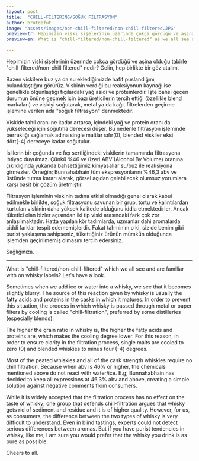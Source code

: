 ```yaml
---
layout: post
title:  "CHILL-FILTERING/SOĞUK FİLTRASYON"
author: brutdefut
image: "assets/images/non-chill-filtered/non-chill-filtered.JPG"
preview-tr: Hepimizin viski şişelerinin üzerinde çokça gördüğü ve aşina olduğu tabirle "chill-filtered/non-chill filtered" nedir?       
preview-en: What is "chill-filtered/non-chill-filtered" as we all see and are familiar with on whisky labels? 

---
```


Hepimizin viski şişelerinin üzerinde çokça gördüğü ve aşina olduğu tabirle "chill-filtered/non-chill filtered" nedir? Gelin, hep birlikte bir göz atalım.  

Bazen viskilere buz ya da su eklediğimizde hafif puslandığını, bulanıklaştığını görürüz. Viskinin verdiği bu reaksiyonun kaynağı ise genellikle olgunlaştığı fıçılardaki yağ asidi ve proteinlerdir. İşte bahsi geçen durumun önüne geçmek için bazı üreticilerin tercih ettiği (özellikle blend markaları) ve viskiyi soğutarak, metal ya da kağıt filtrelerden geçirme işlemine verilen ada "soğuk filtrasyon" denmektedir.  

Viskide tahıl oranı ne kadar artarsa, içindeki yağ ve protein oranı da yükseleceği için soğutma derecesi düşer. Bu nedenle filtrasyon işleminde berraklığı sağlamak adına single maltlar sıfır(0), blended viskiler eksi dört(-4) dereceye kadar soğutulur.  

İslilerin bir çoğunda ve fıçı sertliğindeki viskilerin tamamında filtrasyona ihtiyaç duyulmaz. Çünkü %46 ve üzeri ABV (Alcohol By Volume) oranına çıkıldığında yukarıda bahsettiğimiz kimyasallar su/buz ile reaksiyona girmezler. Örneğin; Bunnahabhain tüm ekspresyonlarını %46,3 abv ve üstünde tutma kararı alarak, görsel açıdan gelebilecek olumsuz yorumlara karşı basit bir çözüm üretmiştir.  

Filtrasyon işleminin viskinin tadına etkisi olmadığı genel olarak kabul edilmekle birlikte, soğuk filtrasyonu savunan bir grup, tortu ve kalıntılardan kurtulan viskinin daha yüksek kalitede olduğunu iddia etmektedirler. Ancak tüketici olan bizler açısından iki tip viski arasındaki fark çok zor anlaşılmaktadır. Hatta yapılan kör tadımlarda, uzmanlar dahi aromalarda ciddi farklar tespit edememişlerdir. Fakat tahminim o ki, siz de benim gibi purist yaklaşıma sahipseniz, tükettiğiniz ürünün mümkün olduğunca işlemden geçirilmemiş olmasını tercih edersiniz.  

Sağlığınıza.  
 
-----------------------------------------------

<p id="english"></p>

What is "chill-filtered/non-chill-filtered" which we all see and are familiar with on whisky labels? Let's have a look.  

Sometimes when we add ice or water into a whisky, we see that it becomes slightly blurry. The source of this reaction given by whisky is usually the fatty acids and proteins in the casks in which it matures. In order to prevent this situation, the process in which whisky is passed through metal or paper filters by cooling is called "chill-filtration", preferred by some distilleries (especially blends).

The higher the grain ratio in whisky is, the higher the fatty acids and proteins are, which makes the cooling degree lower. For this reason, in order to ensure clarity in the filtration process, single malts are cooled to zero (0) and blended whiskies to minus four (-4) degrees.  

Most of the peated whiskies and all of the cask strength whiskies require no chill filtration. Because when abv is 46% or higher, the chemicals mentioned above do not react with water/ice. E.g; Bunnahabhain has decided to keep all expressions at 46.3% abv and above, creating a simple solution against negative comments from consumers.  

While it is widely accepted that the filtration process has no effect on the taste of whisky; one group that defends chill-filtration argues that whisky gets rid of sediment and residue and it is of higher quality. However, for us, as consumers, the difference between the two types of whisky is very difficult to understand. Even in blind tastings, experts could not detect serious differences between aromas. But if you have purist tendencies in whisky, like me, I am sure you would prefer that the whisky you drink is as pure as possible.

Cheers to all.           
  
